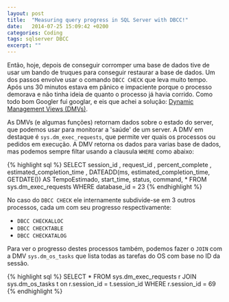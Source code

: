 ```yaml
---
layout: post
title:  "Measuring query progress in SQL Server with DBCC!"
date:   2014-07-25 15:09:42 +0200
categories: Coding
tags: sqlserver DBCC
excerpt: ""
---
```

Então, hoje, depois de conseguir corromper uma base de dados tive de usar um bando de truques para conseguir restaurar a base de dados. Um dos passos envolve usar o comando `DBCC CHECK` que leva muito tempo. Após uns 30 minutos estava em pânico e impaciente porque o processo demorava e não tinha ideia de quanto o processo já havia corrido. Como todo bom Googler fui googlar, e eis que achei a solução: [Dynamic Management Views (DMVs)](http://msdn.microsoft.com/en-us/library/ms188754.aspx).

As DMVs (e algumas funções) retornam dados sobre o estado do server, que podemos usar para monitorar a 'saúde' de um server. A DMV em destaque é `sys.dm_exec_requests`, que permite ver quais os processos ou pedidos em execução. A DMV retorna os dados para varias base de dados, mas podemos sempre filtar usando a clausula `WHERE` como abaixo:

{% highlight sql %}
SELECT session_id ,
    request_id ,
    percent_complete ,
    estimated_completion_time ,
    DATEADD(ms, estimated_completion_time, GETDATE()) AS TempoEstimado, 
    start_time,
    status,
    command,
    *
FROM sys.dm_exec_requests
WHERE database_id = 23
{% endhighlight %}

No caso do `DBCC CHECK` ele internamente subdivide-se em 3 outros processos, cada um com seu progresso respectivamente:

- `DBCC CHECKALLOC`
- `DBCC CHECKTABLE`
- `DBCC CHECKATALOG`

Para ver o progresso destes processos também, podemos fazer o `JOIN` com a DMV `sys.dm_os_tasks` que lista todas as tarefas do OS com base no ID da sessão.

{% highlight sql %}
SELECT * 
FROM sys.dm_exec_requests r
    JOIN sys.dm_os_tasks t on r.session_id = t.session_id
WHERE r.session_id = 69
{% endhighlight %}